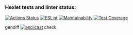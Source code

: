 ### Hexlet tests and linter status:
[![Actions Status](https://github.com/KalinOks/frontend-project-46/workflows/hexlet-check/badge.svg)](https://github.com/KalinOks/frontend-project-46/actions)
[![ESLint](https://github.com/KalinOks/frontend-project-46/actions/workflows/eslint.yml/badge.svg)](https://github.com/KalinOks/frontend-project-46/actions/workflows/eslint.yml)
[![Maintainability](https://api.codeclimate.com/v1/badges/be11e4375be61b842643/maintainability)](https://codeclimate.com/github/KalinOks/frontend-project-46/maintainability)
[![Test Coverage](https://api.codeclimate.com/v1/badges/be11e4375be61b842643/test_coverage)](https://codeclimate.com/github/KalinOks/frontend-project-46/test_coverage)

gendiff
[![asciicast](https://asciinema.org/a/YqGJ2rtXLqKfvHuAzztzAcFeE.svg)](https://asciinema.org/a/YqGJ2rtXLqKfvHuAzztzAcFeE)
check
